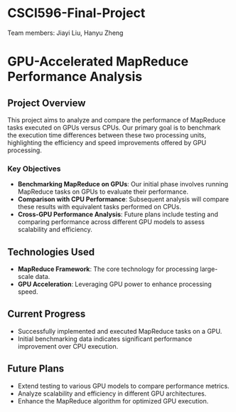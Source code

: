 # CSCI596-Final-Project

Team members: Jiayi Liu, Hanyu Zheng

# GPU-Accelerated MapReduce Performance Analysis

## Project Overview

This project aims to analyze and compare the performance of MapReduce tasks executed on GPUs versus CPUs. Our primary goal is to benchmark the execution time differences between these two processing units, highlighting the efficiency and speed improvements offered by GPU processing.

### Key Objectives

- **Benchmarking MapReduce on GPUs**: Our initial phase involves running MapReduce tasks on GPUs to evaluate their performance.
- **Comparison with CPU Performance**: Subsequent analysis will compare these results with equivalent tasks performed on CPUs.
- **Cross-GPU Performance Analysis**: Future plans include testing and comparing performance across different GPU models to assess scalability and efficiency.

## Technologies Used

- **MapReduce Framework**: The core technology for processing large-scale data.
- **GPU Acceleration**: Leveraging GPU power to enhance processing speed.

## Current Progress

- Successfully implemented and executed MapReduce tasks on a GPU.
- Initial benchmarking data indicates significant performance improvement over CPU execution.

## Future Plans

- Extend testing to various GPU models to compare performance metrics.
- Analyze scalability and efficiency in different GPU architectures.
- Enhance the MapReduce algorithm for optimized GPU execution.
